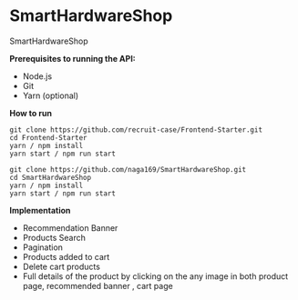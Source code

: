 # SmartHardwareShop
SmartHardwareShop

**Prerequisites to running the API:**
- Node.js
- Git
- Yarn (optional)

**How to run**

```
git clone https://github.com/recruit-case/Frontend-Starter.git
cd Frontend-Starter
yarn / npm install
yarn start / npm run start

git clone https://github.com/naga169/SmartHardwareShop.git
cd SmartHardwareShop
yarn / npm install
yarn start / npm run start
```

**Implementation**
- Recommendation Banner
- Products Search
- Pagination
- Products added to cart
- Delete cart products
- Full details of the product by clicking on the any image in both product page, recommended banner , cart page

